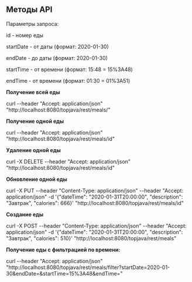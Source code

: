 ## **Методы API**

Параметры запроса:

id - номер еды

startDate - от даты (формат: 2020-01-30)

endDate - до даты (формат: 2020-01-30)

startTime - от времени (формат: 15:48 = 15%3A48)

endTime - от времени (формат: 01:30 = 01%3A51)

**Получение всей еды** 

curl --header "Accept: application/json" "http://localhost:8080/topjava/rest/meals/"

**Получение одной еды**

curl --header "Accept: application/json" "http://localhost:8080/topjava/rest/meals/id"

**Удаление одной еды** 

curl -X DELETE --header "Accept: application/json" "http://localhost:8080/topjava/rest/meals/id"

**Обновление одной еды**

curl -X PUT 
--header "Content-Type: application/json" 
--header "Accept: application/json" 
-d '{"dateTime": "2020-01-31T20:00:00", "description": "Завтрак", "calories": 666}'
"http://localhost:8080/topjava/rest/meals/id"

**Создание еды**

curl -X POST --header "Content-Type: application/json" 
--header "Accept: application/json" 
-d '{"dateTime": "2020-01-31T20:00:00", "description": "Завтрак", "calories": 510}'
"http://localhost:8080/topjava/rest/meals"

**Получение еды с фильтрацией по времени:**

curl --header "Accept: application/json" 
"http://localhost:8080/topjava/rest/meals/filter?startDate=2020-01-30&endDate=&startTime=15%3A48&endTime="
